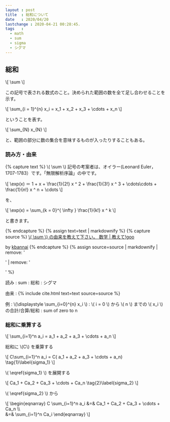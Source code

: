 ```yaml
---
layout : post
title  : 総和について
date   : 2020/04/20
lastchange : 2020-04-21 00:28:45.
tags   :
  - math
  - sum
  - sigma
  - シグマ
---
```


## 総和

\\[
\sum
\\]

この記号で表される数式のこと。決められた範囲の数を全て足し合わせることを示す。

\\[
\sum_{i = 1}^{n} x_i = x_1 + x_2 + x_3 + \cdots + x_n
\\]

ということを表す。

\\[
\sum_{N} x_{N}
\\]

と、範囲の部分に数の集合を意味するものが入ったりすることもある。


### 読み方・由来

{% capture text %}
\\( \sum \\) 記号の考案者は、オイラー(Leonard Euler，1707-1783）です。「無限解析序論」の中です。

\\[
\exp(x) ＝ 1 + x + \frac{1}{2!} x ^ 2 + \frac{1}{3!} x ^ 3 + \cdots\cdots + \frac{1}{n!} x ^ n + \cdots 
\\]

を、

\\[
\exp(x) = \sum_{k = 0}^{ \infty } \frac{1}{k!} x ^ k
\\]

と書きます。

{% endcapture %}
{% assign text=text | markdownify %}
{% capture source %}
[\\( \sum \\) の由来を教えて下さい。 数学 \| 教えて!goo](https://oshiete.goo.ne.jp/qa/570786.html)

by [kbannai](https://oshiete.goo.ne.jp/profile/46822/)
{% endcapture %}
{% assign source=source | markdownify | remove: '<p>' | remove: '</p>' %}



読み
: sum
: 総和
: シグマ

由来
: {% include cite.html text=text source=source %}

例
: \\(\displaystyle \sum_{i=0}^{n} x_i \\)
    : \\( i = 0 \\) から \\( n \\) までの \\( x_i \\) の合計/合算/総和
    : sum of zero to n

### 総和に乗算する

\\[
\sum_{i=1}^n a_i = a_1 + a_2 + a_3 + \cdots + a_n
\\]

総和に \\(C\\) を乗算する

\\[
C\sum_{i=1}^n a_i = C( a_1 + a_2 + a_3 + \cdots + a_n) \tag{1}\label{sigma_1}
\\]

\\( \eqref{sigma_1} \\) を展開する

\\[
Ca_1 + Ca_2 + Ca_3 + \cdots + Ca_n \tag{2}\label{sigma_2}
\\]

\\( \eqref{sigma_2} \\) から


\\[
\begin{eqnarray}
  C \sum_{i=1}^n a_i &=& Ca_1 + Ca_2 + Ca_3 + \cdots + Ca_n \\\\\
                     &=& \sum_{i=1}^n Ca_i
\end{eqnarray}
\\]



